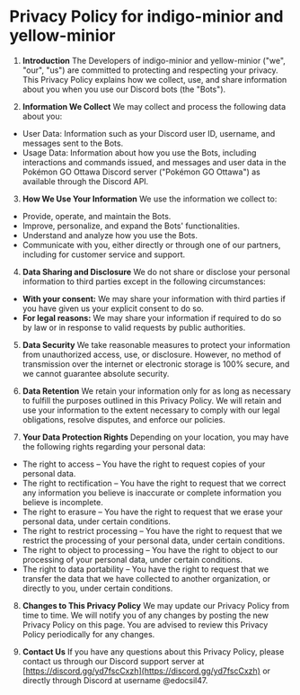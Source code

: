 # Privacy Policy for indigo-minior and yellow-minior

1. **Introduction** The Developers of indigo-minior and yellow-minior ("we", "our", "us") are committed to protecting and respecting your privacy. This Privacy Policy explains how we collect, use, and share information about you when you use our Discord bots (the "Bots").

2. **Information We Collect** We may collect and process the following data about you:
  - User Data: Information such as your Discord user ID, username, and messages sent to the Bots.
  - Usage Data: Information about how you use the Bots, including interactions and commands issued, and messages and user data in the Pokémon GO Ottawa Discord server ("Pokémon GO Ottawa") as available through the Discord API.

3. **How We Use Your Information** We use the information we collect to:
  - Provide, operate, and maintain the Bots.
  - Improve, personalize, and expand the Bots' functionalities.
  - Understand and analyze how you use the Bots.
  - Communicate with you, either directly or through one of our partners, including for customer service and support.

4. **Data Sharing and Disclosure** We do not share or disclose your personal information to third parties except in the following circumstances:
  - **With your consent:** We may share your information with third parties if you have given us your explicit consent to do so.
  - **For legal reasons:** We may share your information if required to do so by law or in response to valid requests by public authorities.

5. **Data Security** We take reasonable measures to protect your information from unauthorized access, use, or disclosure. However, no method of transmission over the internet or electronic storage is 100% secure, and we cannot guarantee absolute security.

6. **Data Retention** We retain your information only for as long as necessary to fulfill the purposes outlined in this Privacy Policy. We will retain and use your information to the extent necessary to comply with our legal obligations, resolve disputes, and enforce our policies.

7. **Your Data Protection Rights** Depending on your location, you may have the following rights regarding your personal data:
  - The right to access – You have the right to request copies of your personal data.
  - The right to rectification – You have the right to request that we correct any information you believe is inaccurate or complete information you believe is incomplete.
  - The right to erasure – You have the right to request that we erase your personal data, under certain conditions.
  - The right to restrict processing – You have the right to request that we restrict the processing of your personal data, under certain conditions.
  - The right to object to processing – You have the right to object to our processing of your personal data, under certain conditions.
  - The right to data portability – You have the right to request that we transfer the data that we have collected to another organization, or directly to you, under certain conditions.

8. **Changes to This Privacy Policy** We may update our Privacy Policy from time to time. We will notify you of any changes by posting the new Privacy Policy on this page. You are advised to review this Privacy Policy periodically for any changes.

9. **Contact Us** If you have any questions about this Privacy Policy, please contact us through our Discord support server at [https://discord.gg/yd7fscCxzh](https://discord.gg/yd7fscCxzh) or directly through Discord at username @edocsil47.
